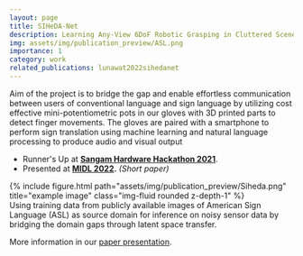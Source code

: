 ```yaml
---
layout: page
title: SIHeDA-Net
description: Learning Any-View 6DoF Robotic Grasping in Cluttered Scenes via Neural Surface Rendering
img: assets/img/publication_preview/ASL.png
importance: 1
category: work
related_publications: lunawat2022sihedanet
---
```

Aim of the project is to bridge the gap and enable effortless communication between users of conventional language and sign language by utilizing cost effective mini-potentiometric pots in our gloves with 3D printed parts to detect finger movements. The gloves are paired with a smartphone to perform sign translation using machine learning and natural language processing to produce audio and visual output

* Runner's Up at **[Sangam Hardware Hackathon 2021](https://pragyan.org/sangam22-hardware/)**.
* Presented at **[MIDL 2022](https://2022.midl.io/papers/e_s_1).** *(Short paper)*

<div class="row">
    <div class="col-sm mt-3 mt-md-0">
        {% include figure.html path="assets/img/publication_preview/Siheda.png" title="example image" class="img-fluid rounded z-depth-1" %}
    </div>
</div>
<div class="caption">
    Using training data from publicly available images of American Sign Language (ASL) as source domain for inference on noisy sensor data by bridging the domain gaps through latent space transfer.
</div>

More information in our [paper presentation](https://2022.midl.io/papers/e_s_1).